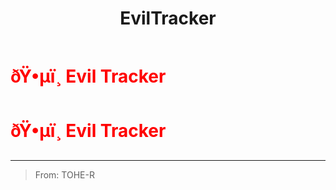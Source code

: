 ﻿---
lang: en-US
title: EvilTracker
prev: EvilHacker
next: Greedy
---
# <font color=red>ðŸ•µï¸ <b>Evil Tracker</b></font> <Badge text="Killing" type="tip" vertical="middle"/>
# <font color=red>ðŸ•µï¸ <b>Evil Tracker</b></font> <Badge text="Killing" type="tip" vertical="middle"/>
---

> From: TOHE-R

